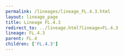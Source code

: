 ```yaml
---
permalink: /lineages/lineage_FL.4.3.html
layout: lineage_page
title: Lineage FL.4.3
redirect_to: ../lineage.html?lineage=FL.4.3
lineage: FL.4.3
parent: FL.4
children: ['FL.4.3']
---
```

